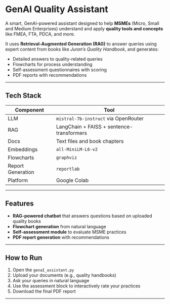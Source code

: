 # GenAI Quality Assistant 

A smart, GenAI-powered assistant designed to help **MSMEs** (Micro, Small and Medium Enterprises) understand and apply **quality tools and concepts** like FMEA, FTA, PDCA, and more.

It uses **Retrieval-Augmented Generation (RAG)** to answer queries using expert content from books like *Juran’s Quality Handbook*, and generates:
- Detailed answers to quality-related queries
- Flowcharts for process understanding
- Self-assessment questionnaires with scoring
- PDF reports with recommendations

---

## Tech Stack

| Component | Tool |
|----------|------|
| LLM | `mistral-7b-instruct` via OpenRouter |
| RAG | LangChain + FAISS + sentence-transformers |
| Docs | Text files and book chapters |
| Embeddings | `all-MiniLM-L6-v2` |
| Flowcharts | `graphviz` |
| Report Generation | `reportlab` |
| Platform | Google Colab |

---

## Features

- **RAG-powered chatbot** that answers questions based on uploaded quality books
- **Flowchart generation** from natural language
- **Self-assessment module** to evaluate MSME practices
- **PDF report generation** with recommendations

---

## How to Run

1. Open the `genaI_assistant.py`
2. Upload your documents (e.g., quality handbooks)
3. Ask your queries in natural language
4. Use the assessment block to interactively rate your practices
5. Download the final PDF report

---


